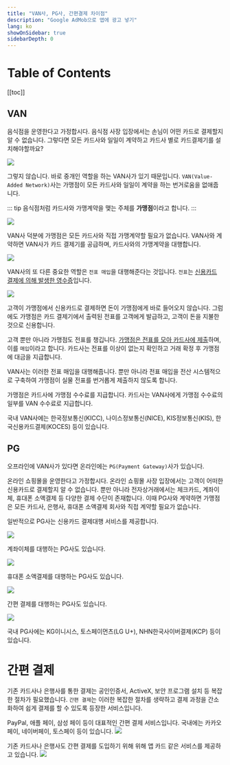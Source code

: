 ```yaml
---
title: "VAN사, PG사, 간편결제 차이점"
description: "Google AdMob으로 앱에 광고 넣기"
lang: ko
showOnSidebar: true
sidebarDepth: 0
---
```


# Table of Contents
[[toc]]

## VAN

음식점을 운영한다고 가정합시다. 음식점 사장 입장에서는 손님이 어떤 카드로 결제할지 알 수 없습니다. 그렇다면 모든 카드사와 일일이 계약하고 카드사 별로 카드결제기를 설치해야할까요?

![](./20200405_pg/1.png)

그렇지 않습니다. 바로 중개인 역할을 하는 VAN사가 있기 때문입니다. `VAN(Value-Added Network)`사는 가맹점이 모든 카드사와 일일이 계약을 하는 번거로움을 없애줍니다.

::: tip
음식점처럼 카드사와 가맹계약을 맺는 주체를 <b>가맹점</b>이라고 합니다.
:::

![](./20200405_pg/2.png)

VAN사 덕분에 가맹점은 모든 카드사와 직접 가맹계약할 필요가 없습니다. VAN사와 계약하면 VAN사가 카드 결제기를 공급하며, 카드사와의 가맹계약을 대행합니다. 

![](./20200405_pg/3.png)

VAN사의 또 다른 중요한 역할은 `전표 매입`을 대행해준다는 것입니다. `전표`는 <u>신용카드 결제에 의해 발생한 영수증</u>입니다.

![](./20200405_pg/4.png)

고객이 가맹점에서 신용카드로 결제하면 돈이 가맹점에게 바로 들어오지 않습니다. 그럼에도 가맹점은 카드 결제기에서 출력된 전표를 고객에게 발급하고, 고객이 돈을 지불한 것으로 신용합니다.

고객 뿐만 아니라 가맹점도 전표를 챙깁니다. <u>가맹점은 전표를 모아 카드사에 제출</u>하며, 이를 `매입`이라고 합니다. 카드사는 전표를 이상이 없는지 확인하고 거래 확정 후 가맹점에 대금을 지급합니다.

VAN사는 이러한 전표 매입을 대행해줍니다. 뿐만 아니라 전표 매입을 전산 시스템적으로 구축하여 가맹점이 실물 전표를 번거롭게 제출하지 않도록 합니다.

가맹점은 카드사에 가맹점 수수료를 지급합니다. 카드사는 VAN사에게 가맹점 수수료의 일부를 VAN 수수료로 지급합니다.

국내 VAN사에는 한국정보통신(KICC), 나이스정보통신(NICE), KIS정보통신(KIS), 한국신용카드결제(KOCES) 등이 있습니다.

## PG
오프라인에 VAN사가 있다면 온라인에는 `PG(Payment Gateway)`사가 있습니다. 

온라인 쇼핑몰을 운영한다고 가정합시다. 온라인 쇼핑몰 사장 입장에서는 고객이 어떠한 신용카드로 결제할지 알 수 없습니다. 뿐만 아니라 전자상거래에서는 체크카드, 계좌이체, 휴대폰 소액결제 등 다양한 결제 수단이 존재합니다. 이때 PG사와 계약하면 가맹점은 모든 카드사, 은행사, 휴대폰 소액결제 회사와 직접 계약할 필요가 없습니다.

일반적으로 PG사는 신용카드 결제대행 서비스를 제공합니다.

![](./20200405_pg/5.png)

계좌이체를 대행하는 PG사도 있습니다.

![](./20200405_pg/6.png)

휴대폰 소액결제를 대행하는 PG사도 있습니다.

![](./20200405_pg/7.png)

간편 결제를 대행하는 PG사도 있습니다.

![](./20200405_pg/8.png)

국내 PG사에는 KG이니시스, 토스페이먼츠(LG U+), NHN한국사이버결제(KCP) 등이 있습니다.


# 간편 결제
기존 카드사나 은행사를 통한 결제는 공인인증서, ActiveX, 보안 프로그램 설치 등 복잡한 절차가 필요했습니다. `간편 결제`는 이러한 복잡한 절차를 생략하고 결제 과정을 간소화하여 쉽게 결제를 할 수 있도록 등장한 서비스입니다.

PayPal, 애플 페이, 삼성 페이 등이 대표적인 간편 결제 서비스입니다. 국내에는 카카오페이, 네이버페이, 토스페이 등이 있습니다. 
![](./20200405_pg/10.png)

기존 카드사나 은행사도 간편 결제를 도입하기 위해 위해 앱 카드 같은 서비스를 제공하고 있습니다.
![](./20200405_pg/11.png)
